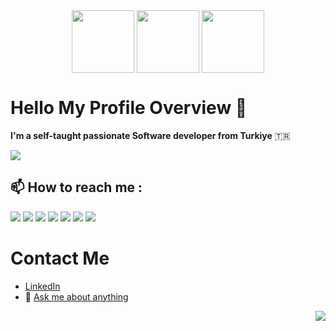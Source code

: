 <div id="header" align="center">
  <img src="https://media4.giphy.com/media/HscDLzkO8EOTmgkhQP/giphy.gif?cid=ecf05e474z3fdnzibharou9ni22n3ufnyfb35k0r7m0rccdo&rid=giphy.gif&ct=g" align="center" width="100"/>
  <img src="https://media.giphy.com/media/M9gbBd9nbDrOTu1Mqx/giphy.gif" align="center" width="100"/>
    <img src="https://media.giphy.com/media/v1.Y2lkPTc5MGI3NjExZWJlODk4Mjg4MWRiOWUxYjRjODQ0MzRkOTY5MWViZDgyM2RhMmFjNyZjdD1n/hpF9R9M1PHN5e5liSx/giphy.gif" align="center" width="100"/>
 
</div>

# Hello My Profile Overview 👋 
**I'm a self-taught passionate Software developer from Turkiye** :tr:

![](https://github-readme-stats-sigma-five.vercel.app/api?username=AlihanYesil&include_all_commits=true&count_private=true&hide=stars&show_icons=true&include_all_commits=true&line_height=28&title_color=3D0C02&text_color=3D0C02&icon_color=191970&bg_color=315,1DE7CF,7880E2&hide_border=true&cache_seconds=14400&locale=tr&border_radius=8&card_width=300) 

## :mailbox: How to reach me :
[<img src="https://img.icons8.com/bubbles/50/000000/gmail.png"/>](mailto:alihannyesil@gmail.com)
[<img src="https://img.icons8.com/bubbles/50/000000/linkedin.png"/>](https://www.linkedin.com/in/alihanyesil/)
[<img src="https://img.icons8.com/bubbles/50/000000/github.png">](https://github.com/alihanyesil)
[<img src="https://img.icons8.com/bubbles/50/000000/twitter-circled.png"/>](https://twitter.com/alihanyesil)
[<img src="https://img.icons8.com/bubbles/50/000000/instagram-new.png"/>](https://instagram.com/alihanyesiil)
[<img src="https://img.icons8.com/bubbles/50/000000/spotify.png"/>](https://open.spotify.com/user/)
[<img src="https://img.icons8.com/bubbles/50/000000/discord-logo.png"/>](https://discord.gg/)
<!---
<a href="https://github.com/anuraghazra/alihanyesil">
  <img align="center" src="https://github-readme-stats.vercel.app/api/pin/?username=alihanyesil&repo=GetMessage&show_owner=true" />
</a>
--->
# Contact Me
- [LinkedIn](https://www.linkedin.com/in/alihanyesil/)
- :speech_balloon:  [Ask me about anything](mailto:alihannyesil@gmail.com)

<div align="right">
  
![](https://komarev.com/ghpvc/?username=alihanyesil&color=green)
  
</div>
